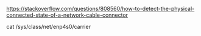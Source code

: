 https://stackoverflow.com/questions/808560/how-to-detect-the-physical-connected-state-of-a-network-cable-connector

cat /sys/class/net/enp4s0/carrier
